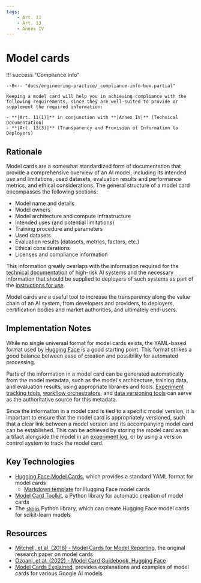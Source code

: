 ```yaml
---
tags:
    - Art. 11
    - Art. 13
    - Annex IV
---
```


# Model cards

!!! success "Compliance Info"

    --8<-- "docs/engineering-practice/_compliance-info-box.partial"

    Keeping a model card will help you in achieving compliance with the following requirements, since they are well-suited to provide or supplement the required information:

    - **|Art. 11(1)|** in conjunction with **|Annex IV|** (Technical Documentation)
    - **|Art. 13(3)|** (Transparency and Provision of Information to Deployers)

## Rationale

Model cards are a somewhat standardized form of documentation that provide a comprehensive overview of an AI model, including its intended use and limitations, used datasets, evaluation results and performance metrics, and ethical considerations.
The general structure of a model card encompasses the following sections:

-   Model name and details
-   Model owners
-   Model architecture and compute infrastructure
-   Intended uses (and potential limitations)
-   Training procedure and parameters
-   Used datasets
-   Evaluation results (datasets, metrics, factors, etc.)
-   Ethical considerations
-   Licenses and compliance information

This information greatly overlaps with the information required for the [technical documentation](../conformity/technical-documentation.md) of high-risk AI systems and the necessary information that should be supplied to deployers of such systems as part of the [instructions for use](../conformity/instructions-for-use.md).

Model cards are a useful tool to increase the transparency along the value chain of an AI system, from developers and providers, to deployers, certification bodies and market authorities, and ultimately end-users.

## Implementation Notes

While no single universal format for model cards exists, the YAML-based format used by [Hugging Face](https://huggingface.co/docs/hub/model-cards) is a good starting point.
This format strikes a good balance between ease of creation and possibility for automated processing.

Parts of the information in a model card can be generated automatically from the model metadata, such as the model's architecture, training data, and evaluation results, using appropriate libraries and tools.
[Experiment tracking tools](./experiment-tracking.md), [workflow orchestrators](./orchestration.md), and [data versioning tools](data-governance/data-versioning.md) can serve as the authoritative source for this metadata.

Since the information in a model card is tied to a specific model version, it is important to ensure that the model card is appropriately versioned, such that a clear link between a model version and its accompanying model card can be established.
This can be achieved by storing the model card as an artifact alongside the model in an [experiment log](./experiment-tracking.md), or by using a version control system to track the model card.

## Key Technologies

-   [Hugging Face Model Cards](https://huggingface.co/docs/hub/model-cards), which provides a standard YAML format for model cards
    -   [Markdown template](https://github.com/huggingface/hub-docs/blob/main/modelcard.md?plain=1) for Hugging Face model cards
-   [Model Card Toolkit](https://www.tensorflow.org/responsible_ai/model_card_toolkit/guide), a Python library for automatic creation of model cards
-   The [`skops`](https://skops.readthedocs.io/en/latest/index.html) Python library, which can create Hugging Face model cards for scikit-learn models

## Resources

-   [Mitchell, et al. (2018) - Model Cards for Model Reporting](https://arxiv.org/abs/1810.03993), the original research paper on model cards
-   [Ozoani, et al. (2022) - Model Card Guidebook, Hugging Face](https://huggingface.co/docs/hub/en/model-card-guidebook)
-   [Model Cards Explained](https://modelcards.withgoogle.com/), provides explanations and examples of model cards for various Google AI models
